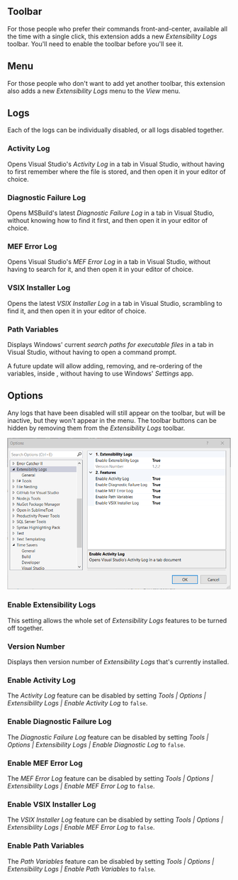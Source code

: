 ## Toolbar
For those people who prefer their commands front-and-center, available all the time with a single click,
this extension adds a new _Extensibility Logs_ toolbar. You'll need to enable the toolbar before you'll see it.

## Menu
For those people who don't want to add yet another toolbar, this extension also adds a new *Extensibility Logs* menu 
to the _View_ menu.

## Logs

Each of the logs can be individually disabled, or all logs disabled together.

### Activity Log

Opens Visual Studio's _Activity Log_ in a tab in Visual Studio, without having to first remember where the file is stored,
and then open it in your editor of choice.

### Diagnostic Failure Log

Opens MSBuild's latest _Diagnostic Failure Log_ in a tab in Visual Studio, without knowing how to find it first, 
and then open it in your editor of choice.

### MEF Error Log

Opens Visual Studio's _MEF Error Log_ in a tab in Visual Studio, without having to search for it,
and then open it in your editor of choice.

### VSIX Installer Log

Opens the latest _VSIX Installer Log_ in a tab in Visual Studio, scrambling to find it,
and then open it in your editor of choice.

### Path Variables

Displays Windows' current _search paths for executable files_ in a tab in Visual Studio, without having to open a command prompt.

A future update will allow adding, removing, and re-ordering of the variables, inside , 
without having to use Windows' _Settings_ app.

## Options

Any logs that have been disabled will still appear on the toolbar, but will be inactive,
but they won't appear in the menu.
The toolbar buttons can be hidden by removing them from the _Extensibility Logs_ toolbar.

![Options](assets/images/options.png)

### Enable Extensibility Logs

This setting allows the whole set of _Extensibility Logs_ features to be turned off together.

### Version Number

Displays then version number of _Extensibility Logs_ that's currently installed.

### Enable Activity Log

The _Activity Log_ feature can be disabled by setting _Tools | Options | Extensibility Logs |  Enable Activity Log_
to `false`.

### Enable Diagnostic Failure Log

The _Diagnostic Failure Log_ feature can be disabled by setting _Tools | Options | Extensibility Logs | Enable Diagnostic Log_
to `false`.

### Enable MEF Error Log

The _MEF Error Log_ feature can be disabled by setting _Tools | Options | Extensibility Logs | Enable MEF Error Log_
to `false`.

### Enable VSIX Installer Log

The _VSIX Installer Log_ feature can be disabled by setting _Tools | Options | Extensibility Logs | Enable MEF Error Log_
to `false`.

### Enable Path Variables

The _Path Variables_ feature can be disabled by setting _Tools | Options | Extensibility Logs | Enable Path Variables_
to `false`.
